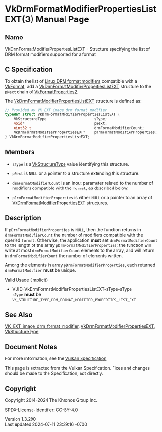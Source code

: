 # VkDrmFormatModifierPropertiesListEXT(3) Manual Page

## Name

VkDrmFormatModifierPropertiesListEXT - Structure specifying the list of
DRM format modifiers supported for a format



## <a href="#_c_specification" class="anchor"></a>C Specification

To obtain the list of <a
href="https://registry.khronos.org/vulkan/specs/1.3-extensions/html/vkspec.html#glossary-drm-format-modifier"
target="_blank" rel="noopener">Linux DRM format modifiers</a> compatible
with a [VkFormat](https://registry.khronos.org/vulkan/specs/1.3-extensions/man/html/VkFormat.html), add a
[VkDrmFormatModifierPropertiesListEXT](https://registry.khronos.org/vulkan/specs/1.3-extensions/man/html/VkDrmFormatModifierPropertiesListEXT.html)
structure to the `pNext` chain of
[VkFormatProperties2](https://registry.khronos.org/vulkan/specs/1.3-extensions/man/html/VkFormatProperties2.html).

The
[VkDrmFormatModifierPropertiesListEXT](https://registry.khronos.org/vulkan/specs/1.3-extensions/man/html/VkDrmFormatModifierPropertiesListEXT.html)
structure is defined as:

``` c
// Provided by VK_EXT_image_drm_format_modifier
typedef struct VkDrmFormatModifierPropertiesListEXT {
    VkStructureType                      sType;
    void*                                pNext;
    uint32_t                             drmFormatModifierCount;
    VkDrmFormatModifierPropertiesEXT*    pDrmFormatModifierProperties;
} VkDrmFormatModifierPropertiesListEXT;
```

## <a href="#_members" class="anchor"></a>Members

- `sType` is a [VkStructureType](https://registry.khronos.org/vulkan/specs/1.3-extensions/man/html/VkStructureType.html) value identifying
  this structure.

- `pNext` is `NULL` or a pointer to a structure extending this
  structure.

- `drmFormatModifierCount` is an inout parameter related to the number
  of modifiers compatible with the `format`, as described below.

- `pDrmFormatModifierProperties` is either `NULL` or a pointer to an
  array of
  [VkDrmFormatModifierPropertiesEXT](https://registry.khronos.org/vulkan/specs/1.3-extensions/man/html/VkDrmFormatModifierPropertiesEXT.html)
  structures.

## <a href="#_description" class="anchor"></a>Description

If `pDrmFormatModifierProperties` is `NULL`, then the function returns
in `drmFormatModifierCount` the number of modifiers compatible with the
queried `format`. Otherwise, the application **must** set
`drmFormatModifierCount` to the length of the array
`pDrmFormatModifierProperties`; the function will write at most
`drmFormatModifierCount` elements to the array, and will return in
`drmFormatModifierCount` the number of elements written.

Among the elements in array `pDrmFormatModifierProperties`, each
returned `drmFormatModifier` **must** be unique.

Valid Usage (Implicit)

- <a href="#VUID-VkDrmFormatModifierPropertiesListEXT-sType-sType"
  id="VUID-VkDrmFormatModifierPropertiesListEXT-sType-sType"></a>
  VUID-VkDrmFormatModifierPropertiesListEXT-sType-sType  
  `sType` **must** be
  `VK_STRUCTURE_TYPE_DRM_FORMAT_MODIFIER_PROPERTIES_LIST_EXT`

## <a href="#_see_also" class="anchor"></a>See Also

[VK_EXT_image_drm_format_modifier](https://registry.khronos.org/vulkan/specs/1.3-extensions/man/html/VK_EXT_image_drm_format_modifier.html),
[VkDrmFormatModifierPropertiesEXT](https://registry.khronos.org/vulkan/specs/1.3-extensions/man/html/VkDrmFormatModifierPropertiesEXT.html),
[VkStructureType](https://registry.khronos.org/vulkan/specs/1.3-extensions/man/html/VkStructureType.html)

## <a href="#_document_notes" class="anchor"></a>Document Notes

For more information, see the <a
href="https://registry.khronos.org/vulkan/specs/1.3-extensions/html/vkspec.html#VkDrmFormatModifierPropertiesListEXT"
target="_blank" rel="noopener">Vulkan Specification</a>

This page is extracted from the Vulkan Specification. Fixes and changes
should be made to the Specification, not directly.

## <a href="#_copyright" class="anchor"></a>Copyright

Copyright 2014-2024 The Khronos Group Inc.

SPDX-License-Identifier: CC-BY-4.0

Version 1.3.290  
Last updated 2024-07-11 23:39:16 -0700
